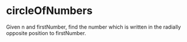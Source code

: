 # circleOfNumbers
Given n and firstNumber, find the number which is written in the radially opposite position to firstNumber.
